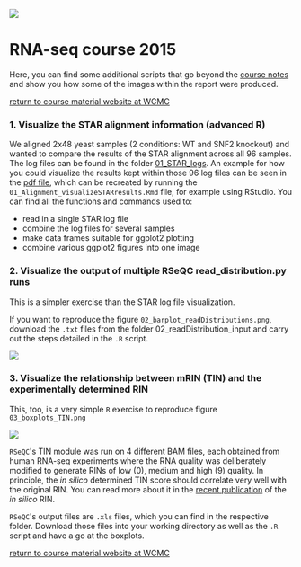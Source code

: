 ![](https://raw.githubusercontent.com/friedue/course_RNA-seq2015/master/wcmc_abc_logo.png)

# RNA-seq course 2015

Here, you can find some additional scripts that go beyond the [course notes](http://chagall.med.cornell.edu/RNASEQcourse/Intro2RNAseq.pdf) and show you how some of the images within the report were produced.

[return to course material website at WCMC](http://chagall.med.cornell.edu/RNASEQcourse/)

### 1. Visualize the STAR alignment information (advanced R)

We aligned 2x48 yeast samples (2 conditions: WT and SNF2 knockout) and wanted to compare the results of the STAR alignment across all 96 samples.
The log files can be found in the folder [01_STAR_logs](https://github.com/friedue/course_RNA-seq2015/tree/master/01_STAR_logs).
An example for how you could visualize the results kept within those 96 log files can be seen in the [pdf file](https://github.com/friedue/course_RNA-seq2015/blob/master/01_Alignment_visualizeSTARresults.pdf), which can be recreated by running the `01_Alignment_visualizeSTARresults.Rmd` file, for example using RStudio.
You can find all the functions and commands used to:

* read in a single STAR log file
* combine the log files for several samples
* make data frames suitable for ggplot2 plotting
* combine various ggplot2 figures into one image


### 2. Visualize the output of multiple RSeQC read_distribution.py runs

This is a simpler exercise than the STAR log file visualization.

If you want to reproduce the figure `02_barplot_readDistributions.png`, download the `.txt` files from the folder 02_readDistribution_input and carry out the steps detailed in the `.R` script.

![](https://raw.githubusercontent.com/friedue/course_RNA-seq2015/master/02_barplot_readDistributions.png)

### 3. Visualize the relationship between mRIN (TIN) and the experimentally determined RIN

This, too, is a very simple `R` exercise to reproduce figure `03_boxplots_TIN.png`

![](https://raw.githubusercontent.com/friedue/course_RNA-seq2015/master/03_boxplots_TIN.png)

`RSeQC`'s TIN module was run on 4 different BAM files, each obtained from human RNA-seq experiments where the RNA quality was deliberately modified to generate RINs of low (0), medium and high (9) quality.
In principle, the _in silico_ determined TIN score should correlate very well with the original RIN.
You can read more about it in the [recent publication](http://www.ncbi.nlm.nih.gov/pubmed/26234653) of the _in silico_ RIN.

`RSeQC`'s output files are `.xls` files, which you can find in the respective folder.
Download those files into your working directory as well as the `.R` script and have a go at the boxplots.

[return to course material website at WCMC](http://chagall.med.cornell.edu/RNASEQcourse/)
